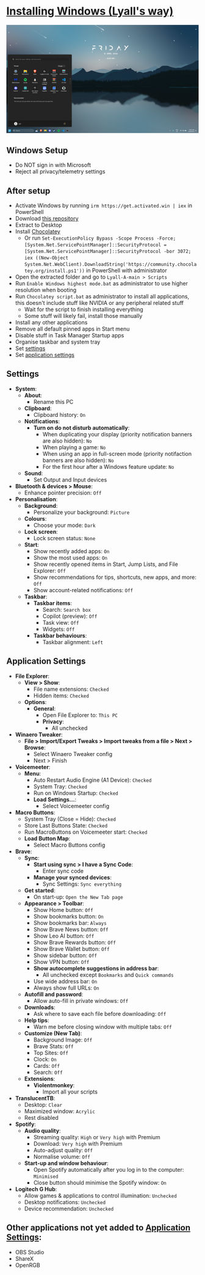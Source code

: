 # [Installing Windows (Lyall's way)](https://www.microsoft.com/software-download/windows11)

![Desktop Screenshot](Screenshot.png)

## Windows Setup
* Do NOT sign in with Microsoft
* Reject all privacy/telemetry settings

## After setup
* Activate Windows by running `irm https://get.activated.win | iex` in PowerShell
* Download [this repository](https://github.com/Lyall-A/Windows)
* Extract to Desktop
* Install [Chocolatey](https://chocolatey.org/install#individual)
  * Or run `Set-ExecutionPolicy Bypass -Scope Process -Force; [System.Net.ServicePointManager]::SecurityProtocol = [System.Net.ServicePointManager]::SecurityProtocol -bor 3072; iex ((New-Object System.Net.WebClient).DownloadString('https://community.chocolatey.org/install.ps1'))` in PowerShell with administrator
* Open the extracted folder and go to `Lyall-A-main > Scripts`
* Run `Enable Windows highest mode.bat` as administrator to use higher resolution when booting
* Run `Chocolatey script.bat` as administrator to install all applications, this doesn't include stuff like NVIDIA or any peripheral related stuff
  * Wait for the script to finish installing everything
  * Some stuff will likely fail, install those manually
* Install any other applications
* Remove all default pinned apps in Start menu
* Disable stuff in Task Manager Startup apps
* Organise taskbar and system tray
* Set [settings](#settings)
* Set [application settings](#application-settings)

## Settings
* **System**:
  * **About**:
    * Rename this PC
  * **Clipboard**:
    * Clipboard history: `On`
  * **Notifications**:
    * **Turn on do not disturb automatically**:
      * When duplicating your display (priority notification banners are also hidden): `No`
      * When playing a game: `No`
      * When using an app in full-screen mode (priority notifaction banners are also hidden): `No`
      * For the first hour after a Windows feature update: `No`
  * **Sound**:
    * Set Output and Input devices
* **Bluetooth & devices > Mouse**:
  * Enhance pointer precision: `Off`
* **Personalisation**:
  * **Background**:
    * Personalize your background: `Picture`
  * **Colours**:
    * Choose your mode: `Dark`
  * **Lock screen**:
    * Lock screen status: `None`
  * **Start**:
    * Show recently added apps: `On`
    * Show the most used apps: `On`
    * Show recently opened items in Start, Jump Lists, and File Explorer: `Off`
    * Show recommendations for tips, shortcuts, new apps, and more: `Off`
    * Show account-related notifications: `Off`
  * **Taskbar**:
    * **Taskbar items**:
      * Search: `Search box`
      * Copilot (preview): `Off`
      * Task view: `Off`
      * Widgets: `Off`
    * **Taskbar behaviours**:
      * Taskbar alignment: `Left`

## Application Settings
* **File Explorer**:
  * **View > Show**:
    * File name extensions: `Checked`
    * Hidden items: `Checked`
  * **Options**:
    * **General**:
      * Open File Explorer to: `This PC`
      * **Privacy**:
        * All unchecked
* **Winaero Tweaker**:
  * **File > Import/Export Tweaks > Import tweaks from a file > Next > Browse**:
    * Select Winaero Tweaker config
    * Next > Finish
* **Voicemeeter**:
  * **Menu**:
    * Auto Restart Audio Engine (A1 Device): `Checked`
    * System Tray: `Checked`
    * Run on Windows Startup: `Checked`
    * **Load Settings...**:
      * Select Voicemeeter config
* **Macro Buttons**:
  * System Tray (Close = Hide): `Checked`
  * Store Last Buttons State: `Checked`
  * Run MacroButtons on Voicemeeter start: `Checked`
  * **Load Button Map**:
    * Select Macro Buttons config
* **Brave**:
  * **Sync**:
    * **Start using sync > I have a Sync Code**:
      * Enter sync code
    * **Manage your synced devices**:
      * Sync Settings: `Sync everything`
  * **Get started**:
    * On start-up: `Open the New Tab page`
  * **Appearance > Toolbar**:
    * Show Home button: `Off`
    * Show bookmarks button: `On`
    * Show bookmarks bar: `Always`
    * Show Brave News button: `Off`
    * Show Leo AI button: `Off`
    * Show Brave Rewards button: `Off`
    * Show Brave Wallet button: `Off`
    * Show sidebar button: `Off`
    * Show VPN button: `Off`
    * **Show autocomplete suggestions in address bar**:
      * All unchecked except `Bookmarks` and `Quick commands`
    * Use wide address bar: `On`
    * Always show full URLs: `On`
  * **Autofill and password**:
    * Allow auto-fill in private windows: `Off`
  * **Downloads**:
    * Ask where to save each file before downloading: `Off`
  * **Help tips**:
    * Warn me before closing window with multiple tabs: `Off`
  * **Customize (New Tab)**:
    * Background Image: `Off`
    * Brave Stats: `Off`
    * Top Sites: `Off`
    * Clock: `On`
    * Cards: `Off`
    * Search: `Off`
  * **Extensions**:
    * **Violentmonkey**:
      * Import all your scripts
* **TranslucentTB**:
  * Desktop: `Clear`
  * Maximized window: `Acrylic`
  * Rest disabled
* **Spotify**:
  * **Audio quality**:
    * Streaming quality: `High` or `Very high` with Premium
    * Download: `Very high` with Premium
    * Auto-adjust quality: `Off`
    * Normalise volume: `Off`
  * **Start-up and window behaviour**:
    * Open Spotify automatically after you log in to the computer: `Minimised`
    * Close button should minimise the Spotify window: `On`
* **Logitech G Hub**:
  * Allow games & applications to control illumination: `Unchecked`
  * Desktop notifications: `Unchecked`
  * Device recommendation: `Unchecked`

## Other applications not yet added to [Application Settings](#application-settings):
* OBS Studio
* ShareX
* OpenRGB